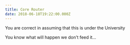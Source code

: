 ```yaml
---
title: Core Router
date: 2018-06-18T19:22:00.000Z
---
```


You are correct in assuming that this is under the University

<section class="hidden" aria-description="Hidden text" tabindex="0">
You know what will happen we don't feed it...
</section>